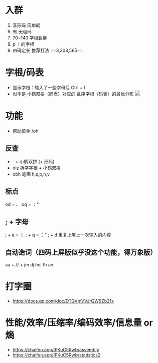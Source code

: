 # 入群
 5. 音形码    简单鹤
13. 有        无理码
19. 70~140    字根数量
47. p         丨的字根
57. 四码定长  推荐打法
==3,308,565==

# 字根/码表
- 显示字根：输入了一些字母后 Ctrl + I
- 似乎是 小鹤双拼（码表）对应的 乱序字根（码表）的最优分布
![](https://flauver.github.io/jdh/assets/zgt.DkCNqzi1.png)

# 功能
- 帮助菜单 /oh

## 反查
  - ` + 小鹤双拼 (+ 形码)
  - oiz 拆字字根 + 小鹤双拼
  - obh 笔画 h,s,p,n,v

## 标点
  od = 、
  oq = ：“

## ; + 字母
  ; + a = ！
  ; + q = ：“
  ; + d 重复上屏上一次输入的内容
 
## 自动造词（四码上屏版似乎没这个功能，得万象版）
  aa + // + jm dj hei fh an

# 打字圈
- https://docs.qq.com/doc/DTGVmVVJrQW9Zb21x

# 性能/效率/压缩率/编码效率/信息量 or 熵
- https://chaifen.app/iPKuC5Rwb/assembly
- https://chaifen.app/iPKuC5Rwb/statistics2

